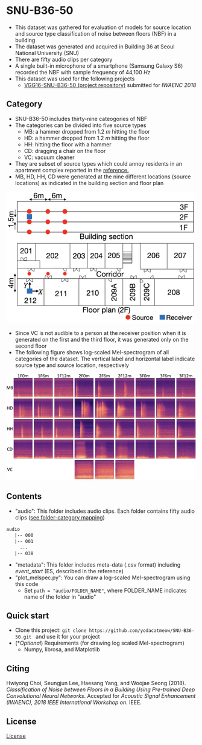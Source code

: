 # SNU-B36-50
- This dataset was gathered for evaluation of models for source location and source type classification of noise between floors (NBF) in a building
- The dataset was generated and acquired in Building 36 at Seoul National University (SNU)
- There are fifty audio clips per category
- A single built-in microphone of a smartphone (Samsung Galaxy S6) recorded the NBF with sample frequency of 44,100 *Hz*
- This dataset was used for the following projects
  - [VGG16-SNU-B36-50 (project repository)](https://github.com/yodacatmeow/VGG16-SNU-B36-50) submitted for *IWAENC 2018*




## Category

- SNU-B36-50 includes thirty-nine cateogories of NBF
- The categories can be divided into  five source types
  - MB: a hammer dropped from 1.2 *m* hitting the floor
  - HD: a hammer dropped from 1.2 *m* hitting the floor
  - HH: hitting the floor with a hammer
  - CD: dragging a chair on the floor
  - VC: vacuum cleaner
- They are subset of source types which could annoy residents in an apartment complex reported in the  [reference.](http://www.noiseinfo.or.kr/about/data_view.jsp?boardNo=199&keyfield=whole&keyword=&pg=1)
- MB, HD, HH, CD were generated at the nine different locations (source locations) as indicated in the building section and floor plan


![](https://github.com/yodacatmeow/SNU-B36-50/blob/master/figure/bldg-sec-floorplan.png)

- Since VC is not audible to a person at the receiver position when it is generated on the first and the third floor, it was generated only on the second floor
- The following figure shows log-scaled Mel-spectrogram of all categories of the dataset. The vertical label and horizontal label indicate source type and source location, respectively

![](https://github.com/yodacatmeow/SNU-B36-50/blob/master/figure/log-scaled-mel-spec.png)



## Contents

- "audio": This folder includes audio clips. Each folder contains fifty audio clips ([see folder-category mapping](https://github.com/yodacatmeow/SNU-B36-50/blob/master/folder-category-mapping.txt))

```
audio
   |-- 000
   |-- 001
     ...
   |-- 038 
```

- "metadata": This folder includes meta-data (.csv format) including *event_start* (ES, described in the reference)
- "plot_melspec.py": You can draw a log-scaled Mel-spectrogram using this code
  - Set ```path = "audio/FOLDER_NAME"```, where FOLDER_NAME indicates name of the folder in "audio"




## Quick start

- Clone this project:  ```git clone https://github.com/yodacatmeow/SNU-B36-50.git ```  and use it for your project
- (**Optional*) Requirements (for drawing log scaled Mel-spectrogram)
  - Numpy, librosa, and Matplotlib





## Citing

Hwiyong Choi, Seungjun Lee, Haesang Yang, and Woojae Seong (2018). *Classification of Noise between Floors in a Building Using Pre-trained Deep Convolutional Neural Networks*.  Accepted for *Acoustic Signal Enhancement (IWAENC), 2018 IEEE International Workshop on*. IEEE.



## License

[License](https://github.com/yodacatmeow/SNU-B36-50/blob/master/LICENSE)



